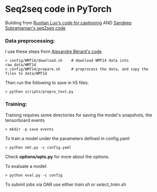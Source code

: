 # Seq2seq code in PyTorch
Building from [Ruotian Luo's code for captioning](https://github.com/ruotianluo/ImageCaptioning.pytorch)
AND [Sandeep Subramanian's seq2seq code](https://github.com/MaximumEntropy/Seq2Seq-PyTorch)

### Data preprocessing:
I use these steps from [Alexandre Bérard's code](https://github.com/eske/seq2seq)

    > config/WMT14/download.sh    # download WMT14 data into raw_data/WMT14
    > config/WMT14/prepare.sh     # preprocess the data, and copy the files to data/WMT14

Then run the following to save in h5 files:

    > python scripts/prepro_text.py 

### Training:

Training requires some directories for saving the model's snapshots, the tensorboard events 

    > mkdir -p save events

To train a model under the parameters defined in config.yaml

    > python nmt.py -c config.yaml 

Check **options/opts.py** for more about the options.

To evaluate a model:

    > python eval.py -c config


To submit jobs via OAR use either _train.sh_ or _select_train.sh_
